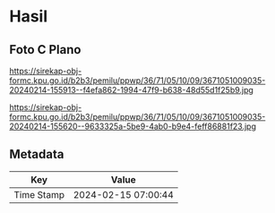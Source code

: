 # Hasil

## Foto C Plano

https://sirekap-obj-formc.kpu.go.id/b2b3/pemilu/ppwp/36/71/05/10/09/3671051009035-20240214-155913--f4efa862-1994-47f9-b638-48d55d1f25b9.jpg

https://sirekap-obj-formc.kpu.go.id/b2b3/pemilu/ppwp/36/71/05/10/09/3671051009035-20240214-155620--9633325a-5be9-4ab0-b9e4-feff86881f23.jpg


## Metadata

| Key        | Value               |
| ---------- | ------------------- |
| Time Stamp | 2024-02-15 07:00:44 |



